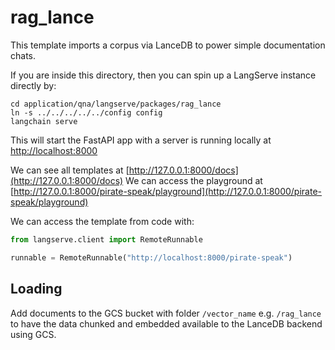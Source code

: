 # rag_lance

This template imports a corpus via LanceDB to power simple documentation chats.

If you are inside this directory, then you can spin up a LangServe instance directly by:


```shell
cd application/qna/langserve/packages/rag_lance
ln -s ../../../../../config config
langchain serve
```

This will start the FastAPI app with a server is running locally at 
[http://localhost:8000](http://localhost:8000)

We can see all templates at [http://127.0.0.1:8000/docs](http://127.0.0.1:8000/docs)
We can access the playground at [http://127.0.0.1:8000/pirate-speak/playground](http://127.0.0.1:8000/pirate-speak/playground)  

We can access the template from code with:

```python
from langserve.client import RemoteRunnable

runnable = RemoteRunnable("http://localhost:8000/pirate-speak")
```

## Loading

Add documents to the GCS bucket with folder `/vector_name` e.g. `/rag_lance` to have the data chunked and embedded available to the LanceDB backend using GCS.

